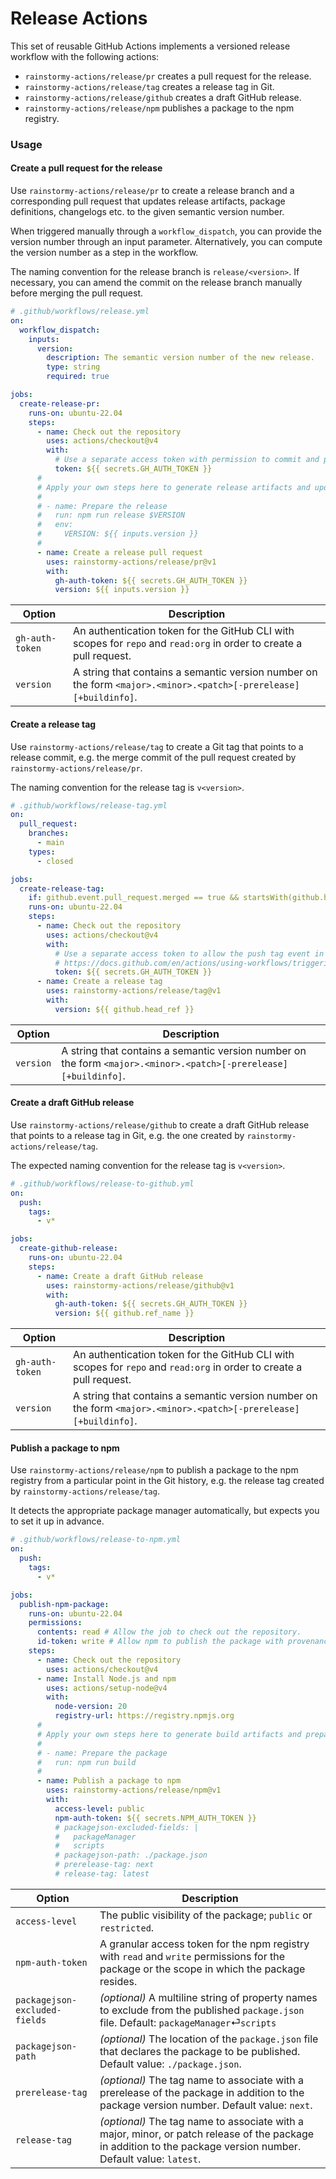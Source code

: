 # Release Actions

This set of reusable GitHub Actions implements a versioned release workflow with the following actions:

- `rainstormy-actions/release/pr` creates a pull request for the release.
- `rainstormy-actions/release/tag` creates a release tag in Git.
- `rainstormy-actions/release/github` creates a draft GitHub release.
- `rainstormy-actions/release/npm` publishes a package to the npm registry.

### Usage
#### Create a pull request for the release
Use `rainstormy-actions/release/pr` to create a release branch and a corresponding pull request
that updates release artifacts, package definitions, changelogs etc. to the given semantic version number.

When triggered manually through a `workflow_dispatch`, you can provide the version number through an input parameter.
Alternatively, you can compute the version number as a step in the workflow.

The naming convention for the release branch is `release/<version>`.
If necessary, you can amend the commit on the release branch manually before merging the pull request.

```yaml
# .github/workflows/release.yml
on:
  workflow_dispatch:
    inputs:
      version:
        description: The semantic version number of the new release.
        type: string
        required: true

jobs:
  create-release-pr:
    runs-on: ubuntu-22.04
    steps:
      - name: Check out the repository
        uses: actions/checkout@v4
        with:
          # Use a separate access token with permission to commit and push.
          token: ${{ secrets.GH_AUTH_TOKEN }}
      #
      # Apply your own steps here to generate release artifacts and update version numbers.
      #
      # - name: Prepare the release
      #   run: npm run release $VERSION
      #   env:
      #     VERSION: ${{ inputs.version }}
      #
      - name: Create a release pull request
        uses: rainstormy-actions/release/pr@v1
        with:
          gh-auth-token: ${{ secrets.GH_AUTH_TOKEN }}
          version: ${{ inputs.version }}
```

| Option          | Description                                                                                                         |
|-----------------|---------------------------------------------------------------------------------------------------------------------|
| `gh-auth-token` | An authentication token for the GitHub CLI with scopes for `repo` and `read:org` in order to create a pull request. |
| `version`       | A string that contains a semantic version number on the form `<major>.<minor>.<patch>[-prerelease][+buildinfo]`.    |

#### Create a release tag
Use `rainstormy-actions/release/tag` to create a Git tag that points to a release commit,
e.g. the merge commit of the pull request created by `rainstormy-actions/release/pr`.

The naming convention for the release tag is `v<version>`.

```yaml
# .github/workflows/release-tag.yml
on:
  pull_request:
    branches:
      - main
    types:
      - closed

jobs:
  create-release-tag:
    if: github.event.pull_request.merged == true && startsWith(github.head_ref, 'release/')
    runs-on: ubuntu-22.04
    steps:
      - name: Check out the repository
        uses: actions/checkout@v4
        with:
          # Use a separate access token to allow the push tag event in this workflow to trigger subsequent workflows, e.g. to create a GitHub release and to publish an npm package.
          # https://docs.github.com/en/actions/using-workflows/triggering-a-workflow#triggering-a-workflow-from-a-workflow
          token: ${{ secrets.GH_AUTH_TOKEN }}
      - name: Create a release tag
        uses: rainstormy-actions/release/tag@v1
        with:
          version: ${{ github.head_ref }}
```

| Option    | Description                                                                                                      |
|-----------|------------------------------------------------------------------------------------------------------------------|
| `version` | A string that contains a semantic version number on the form `<major>.<minor>.<patch>[-prerelease][+buildinfo]`. |

#### Create a draft GitHub release
Use `rainstormy-actions/release/github` to create a draft GitHub release that points to a release tag in Git,
e.g. the one created by `rainstormy-actions/release/tag`.

The expected naming convention for the release tag is `v<version>`.

```yaml
# .github/workflows/release-to-github.yml
on:
  push:
    tags:
      - v*

jobs:
  create-github-release:
    runs-on: ubuntu-22.04
    steps:
      - name: Create a draft GitHub release
        uses: rainstormy-actions/release/github@v1
        with:
          gh-auth-token: ${{ secrets.GH_AUTH_TOKEN }}
          version: ${{ github.ref_name }}
```

| Option          | Description                                                                                                         |
|-----------------|---------------------------------------------------------------------------------------------------------------------|
| `gh-auth-token` | An authentication token for the GitHub CLI with scopes for `repo` and `read:org` in order to create a pull request. |
| `version`       | A string that contains a semantic version number on the form `<major>.<minor>.<patch>[-prerelease][+buildinfo]`.    |

#### Publish a package to npm
Use `rainstormy-actions/release/npm` to publish a package to the npm registry from a particular point in the Git history,
e.g. the release tag created by `rainstormy-actions/release/tag`.

It detects the appropriate package manager automatically, but expects you to set it up in advance.

```yaml
# .github/workflows/release-to-npm.yml
on:
  push:
    tags:
      - v*

jobs:
  publish-npm-package:
    runs-on: ubuntu-22.04
    permissions:
      contents: read # Allow the job to check out the repository.
      id-token: write # Allow npm to publish the package with provenance.
    steps:
      - name: Check out the repository
        uses: actions/checkout@v4
      - name: Install Node.js and npm
        uses: actions/setup-node@v4
        with:
          node-version: 20
          registry-url: https://registry.npmjs.org
      #
      # Apply your own steps here to generate build artifacts and prepare the package for publishing.
      #
      # - name: Prepare the package
      #   run: npm run build
      #
      - name: Publish a package to npm
        uses: rainstormy-actions/release/npm@v1
        with:
          access-level: public
          npm-auth-token: ${{ secrets.NPM_AUTH_TOKEN }}
          # packagejson-excluded-fields: |
          #   packageManager
          #   scripts
          # packagejson-path: ./package.json
          # prerelease-tag: next
          # release-tag: latest
```

| Option                        | Description                                                                                                                                                     |
|-------------------------------|-----------------------------------------------------------------------------------------------------------------------------------------------------------------|
| `access-level`                | The public visibility of the package; `public` or `restricted`.                                                                                                 |
| `npm-auth-token`              | A granular access token for the npm registry with `read` and `write` permissions for the package or the scope in which the package resides.                     |
| `packagejson-excluded-fields` | _(optional)_ A multiline string of property names to exclude from the published `package.json` file. Default: `packageManager`&#9166;`scripts`                  |
| `packagejson-path`            | _(optional)_ The location of the `package.json` file that declares the package to be published. Default value: `./package.json`.                                |
| `prerelease-tag`              | _(optional)_ The tag name to associate with a prerelease of the package in addition to the package version number. Default value: `next`.                       |
| `release-tag`                 | _(optional)_ The tag name to associate with a major, minor, or patch release of the package in addition to the package version number. Default value: `latest`. |
